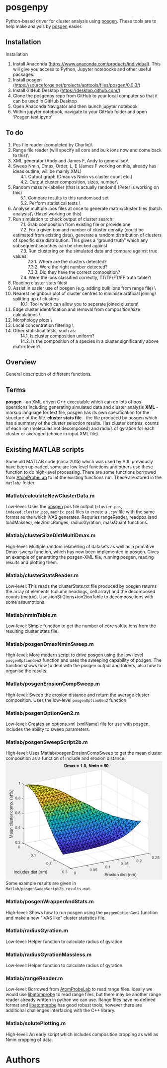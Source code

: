 # posgenpy
Python-based driver for cluster analysis using [posgen](http://apttools.sourceforge.net). These tools are to help make analysis by [posgen](http://apttools.sourceforge.net) easier.
## Installation 
Installation
1.	Install Anaconda (https://www.anaconda.com/products/individual). This will give you access to Python, Jupyter notebooks and other useful packages.
2.	Install posgen (https://sourceforge.net/projects/apttools/files/posgen/0.0.3/) 
3.	Install GitHub Desktop (https://desktop.github.com/)
4.	Clone the posgenpy repo from GitHub to your local computer so that it can be used in GitHub Desktop
5.	Open Anaconda Navigator and then launch jupyter notebook
6.	Within jupyter notebook, navigate to your GitHub folder and open ‘Posgen test.ipynb’

## To do

1.	Pos file reader (completed by Charlie)\
2.	Range file reader (will specify all core and bulk ions now and come back to this)\
3.	XML generator (Andy and James F, Andy to generalise)\
4.	Sweep Nmin, Dmax, Order, L, E (James F working on this, already has ideas outline, will be mainly XML)\
&nbsp;&nbsp;&nbsp;&nbsp;&nbsp;&nbsp;4.1.	Output graph (Dmax vs Nmin vs cluster count etc.) \
&nbsp;&nbsp;&nbsp;&nbsp;&nbsp;&nbsp;4.2.	Output cluster composition, sizes, number\ 
5.	Random mass re-labeller (that is actually random!) (Peter is working on this) \
&nbsp;&nbsp;&nbsp;&nbsp;&nbsp;&nbsp;5.1.	Compare results to this randomised set \
&nbsp;&nbsp;&nbsp;&nbsp;&nbsp;&nbsp;5.2.	Perform statistical tests \
6.	Analyse multiple .pos files at once to generate matrix/cluster files (batch analysis)\ (Hazel working on this)
7.	Run simulation to check output of cluster search: \
&nbsp;&nbsp;&nbsp;&nbsp;&nbsp;&nbsp;7.1.	Grab composition from existing file or provide one \
&nbsp;&nbsp;&nbsp;&nbsp;&nbsp;&nbsp;7.2.	For a given box and number of cluster density (could be estimated from existing data), generate a random distribution of clusters of specific size distribution. This gives a “ground truth” which any subsequent searches can be checked against \
&nbsp;&nbsp;&nbsp;&nbsp;&nbsp;&nbsp;7.3.	Run clustering on the simulated data and compare against true values:\
&nbsp;&nbsp;&nbsp;&nbsp;&nbsp;&nbsp;&nbsp;&nbsp;&nbsp;&nbsp;&nbsp;&nbsp;7.3.1.	Where are the clusters detected? \
&nbsp;&nbsp;&nbsp;&nbsp;&nbsp;&nbsp;&nbsp;&nbsp;&nbsp;&nbsp;&nbsp;&nbsp;7.3.2.	Were the right number detected? \
&nbsp;&nbsp;&nbsp;&nbsp;&nbsp;&nbsp;&nbsp;&nbsp;&nbsp;&nbsp;&nbsp;&nbsp;7.3.3.	Did they have the correct composition? \
&nbsp;&nbsp;&nbsp;&nbsp;&nbsp;&nbsp;7.4.	Were the ions classified correctly, TT/TF/FT/FF truth table?\
8.	Reading cluster stats files\
9.	Assist in easier use of posgen (e.g. adding bulk ions from range file) \
10.	Nearest neighbour plot of cluster centres to minimise artificial joining/ splitting up of clusters \
&nbsp;&nbsp;&nbsp;&nbsp;&nbsp;&nbsp;10.1.	Tool which can allow you to separate joined clusters\
11.	Edge cluster identification and removal from composition/size calculations \
12.	Morphology plots \
13.	Local concentration filtering \
14.	Other statistical tests, such as: \
&nbsp;&nbsp;&nbsp;&nbsp;&nbsp;&nbsp;14.1.	Is cluster composition uniform? \
&nbsp;&nbsp;&nbsp;&nbsp;&nbsp;&nbsp;14.2.	Is the composition of a species in a cluster significantly above matrix level?\

## Overview
General description of different functions.
## Terms
**posgen** - an XML driven C++ executable which can do lots of pos-operations including generating simulated data and cluster analysis
**XML** - markup language for text file, posgen has its own specification for the structure of the file.
**cluster stats file** - the file produced by posgen which has a summary of the cluster selection results. Has cluster centres, counts of each ion (molecules not decomposed) and radius of gyration for each cluster or averaged (choice in input XML file).
## Existing MATLAB scripts
Some old MATLAB code (circa 2015) which was used by AJL previously have been uploaded, some are low level functions and others use these function to do high-level processing. There are some functions borrowed from [AtomProbeLab](http://AtomProbeLab.sourceforge.net) to let the existing functions run. These are stored in the `Matlab/` folder.
### Matlab/calculateNewClusterData.m
Low-level: Uses the [posgen](http://apttools.sourceforge.net) pos file output (`cluster.pos`, `indexed.cluster.pos`, `matrix.pos`) files to create a `.csv` file with the same format as the which IVAS generates.
Requries rangeReader, readpos (and loadMasses), ele2ionicRanges, radiusGyration, massQuant functions.
### Matlab/clusterSizeDistMultiDmax.m
High-level: Multiple random relabelling of datasets as well as a primative Dmax-sweep function, which has now been implemented in posgen. Gives an example of generating the posgen-XML file, running posgen, reading results and plotting them.
### Matlab/clusterStatsReader.m
Low-level: This reads the clusterStats.txt file produced by posgen returns the array of elements (column headings, cell array) and the decomposed counts (matrix). Uses ionStr2ions+ion2ionTable to decompose ions with some assumptions.
### Matlab/nminTable.m
Low-level: Simple function to get the number of core solute ions from the resulting cluster stats file.
### Matlab/posgenDmaxNminSweep.m
High-level: More modern script to drive posgen using the low-level `posgenOptionGen2` function and uses the sweeping capability of posgen. The function shows how to deal with the posgen output and folders, also how to organise the results.
### Matlab/posgenErosionCompSweep.m
High-level: Sweep the erosion distance and return the average cluster composition. Uses the low-level `posgenOptionGen2` function.
### Matlab/posgenOptionGen2.m
Low-level: Creates an options.xml (xmlName) file for use with posgen, includes the ability to sweep parameters.
### Matlab/posgenSweepScript2b.m
High-level: Uses Matlab/posgenErosionCompSweep to get the mean cluster composition as a function of include and erosion distance.
![Sweeping includes and erosion to get cluster composition](docs/ML_posgenSweepScript2b.PNG)
Some example results are given in `Matlab/posgenSweepScript2b_results.mat`.
### Matlab/posgenWrapperAndStats.m
High-level: Shows how to run posgen using the `posgenOptionGen2` function and make a new "IVAS like" cluster statistics file.
### Matlab/radiusGyration.m
Low-level: Helper function to calculate radius of gyration.
### Matlab/radiusGyrationMassless.m
Low-level: Helper function to calculate radius of gyration.
### Matlab/rangeReader.m
Low-level: Borrowed from [AtomProbeLab](http://AtomProbeLab.sourceforge.net) to read range files. Ideally we would use [libatomprobe](https://bitbucket.org/mycae_gmx/libatomprobe/src/default/) to read range files, but there may be another range reader already written in python we can use. Range files have no defined format and [libatomprobe](https://bitbucket.org/mycae_gmx/libatomprobe/src/default/) has good robust tools, however there are additional challenges interfacing with the C++ library.
### Matlab/solutePlotting.m
High-level: An early script which includes composition cropping as well as Nmin cropping of data.

# Authors
